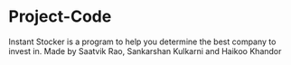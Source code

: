 # Project-Code
Instant Stocker is a program to help you determine the best company to invest in. 
Made by Saatvik Rao, Sankarshan Kulkarni and Haikoo Khandor
